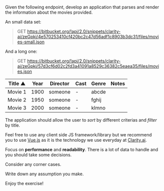 Given the following endpoint, develop an application that parses and render the information about the movies provided. 

An small data set:

> GET https://bitbucket.org/!api/2.0/snippets/clarity-ai/zeGpkj/4e570253410cf420bc2c47d56adf1c8903b3dc31/files/movies-small.json

And a long one:

>  GET https://bitbucket.org/!api/2.0/snippets/clarity-ai/zeGpkj/57d3cf6d02c2fd3a41091a8529c36382c5eaea35/files/movies.json

| Title &#9650; | Year | Director | Cast | Genre | Notes |
|---------|------|----------|------|-------|-------|
| Movie 1 | 1900 | someone  | -    | abcde |       |
| Movie 2 | 1950 | someone  | -    | fghij |       |
| Movie 3 | 2000 | someone  | -    | klmno |       ||

The application should allow the user to _sort_ by different criterias and _filter_ by title.

Feel free to use any client side JS framework/library but we recommend you to use [Vue.js](https://vuejs.org/) as it is the technology we use everyday at [Clarity.ai](https://clarity.ai).

Focus on **performance** and **readability**. There is a lot of data to handle and you should take some decisions.

Consider any corner cases.

Write down any assumption you make.

Enjoy the exercise!

